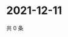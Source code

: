 # 2021-12-11

共 0 条

<!-- BEGIN WEIBO -->
<!-- 最后更新时间 Sat Dec 11 2021 15:00:54 GMT+0800 (China Standard Time) -->

<!-- END WEIBO -->
